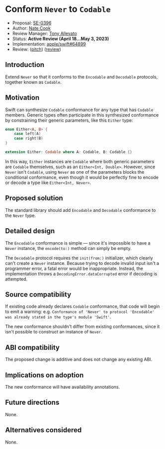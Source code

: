 # Conform `Never` to `Codable`
 
* Proposal: [SE-0396](0396-never-codable.md)
* Author: [Nate Cook](https://github.com/natecook1000)
* Review Manager: [Tony Allevato](https://github.com/allevato)
* Status: **Active Review (April 18...May 3, 2023)**
* Implementation: [apple/swift#64899](https://github.com/apple/swift/pull/64899)
* Review: ([pitch](https://forums.swift.org/t/pitch-conform-never-to-codable/64056)) ([review](https://forums.swift.org/t/se-0396-conform-never-to-codable/64469))

## Introduction

Extend `Never` so that it conforms to the `Encodable` and `Decodable` protocols, together known as `Codable`.

## Motivation

Swift can synthesize `Codable` conformance for any type that has `Codable` members. Generic types often participate in this synthesized conformance by constraining their generic parameters, like this `Either` type:

```swift
enum Either<A, B> {
    case left(A)
    case right(B)
}

extension Either: Codable where A: Codable, B: Codable {}
```

In this way, `Either` instances are `Codable` where both generic parameters are `Codable` themselves, such as an `Either<Int, Double>`. However, since `Never` isn't `Codable`, using `Never` as one of the parameters blocks the conditional conformance, even though it would be perfectly fine to encode or decode a type like `Either<Int, Never>`.

## Proposed solution

The standard library should add `Encodable` and `Decodable` conformance to the `Never` type.

## Detailed design

The `Encodable` conformance is simple — since it's impossible to have a `Never` instance, the `encode(to:)` method can simply be empty.

The `Decodable` protocol requires the `init(from:)` initializer, which clearly can't create a `Never` instance. Because trying to decode invalid input isn't a programmer error, a fatal error would be inappropriate. Instead, the implementation throws a `DecodingError.dataCorrupted` error if decoding is attempted.

## Source compatibility

If existing code already declares `Codable` conformance, that code will begin to emit a warning: e.g. `Conformance of 'Never' to protocol 'Encodable' was already stated in the type's module 'Swift'`.

The new conformance shouldn't differ from existing conformances, since it isn't possible to construct an instance of `Never`.

## ABI compatibility

The proposed change is additive and does not change any existing ABI.

## Implications on adoption

The new conformance will have availability annotations.

## Future directions

None.

## Alternatives considered

None.
